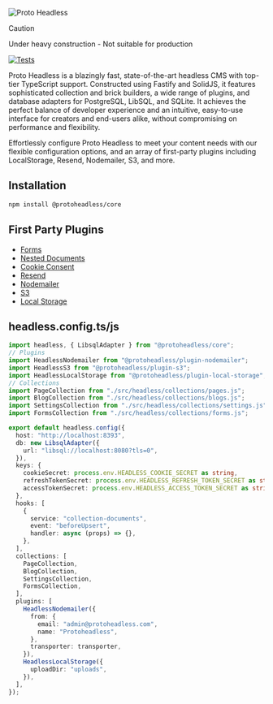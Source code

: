 ![Proto Headless](https://github.com/ProtoDigitalUK/proto_headless/blob/master/banner.png?raw=true)

> [!CAUTION]
> Under heavy construction - Not suitable for production

[![Tests](https://github.com/ProtoDigitalUK/proto_headless/actions/workflows/tests.yml/badge.svg)](https://github.com/ProtoDigitalUK/proto_headless/actions/workflows/tests.yml)

Proto Headless is a blazingly fast, state-of-the-art headless CMS with top-tier TypeScript support. Constructed using Fastify and SolidJS, it features sophisticated collection and brick builders, a wide range of plugins, and database adapters for PostgreSQL, LibSQL, and SQLite. It achieves the perfect balance of developer experience and an intuitive, easy-to-use interface for creators and end-users alike, without compromising on performance and flexibility.

Effortlessly configure Proto Headless to meet your content needs with our flexible configuration options, and an array of first-party plugins including LocalStorage, Resend, Nodemailer, S3, and more.

## Installation

```bash
npm install @protoheadless/core
```

## First Party Plugins

- [Forms](https://github.com/ProtoDigitalUK/proto_headless/tree/master/packages/plugin-forms)
- [Nested Documents](https://github.com/ProtoDigitalUK/proto_headless/tree/master/packages/plugin-nested-documents)
- [Cookie Consent](https://github.com/ProtoDigitalUK/proto_headless/tree/master/packages/plugin-cookie-consent)
- [Resend](https://github.com/ProtoDigitalUK/proto_headless/tree/master/packages/plugin-resend)
- [Nodemailer](https://github.com/ProtoDigitalUK/proto_headless/tree/master/packages/plugin-nodemailer)
- [S3](https://github.com/ProtoDigitalUK/proto_headless/tree/master/packages/plugin-s3)
- [Local Storage](https://github.com/ProtoDigitalUK/proto_headless/tree/master/packages/plugin-local-storage)

## headless.config.ts/js

```ts
import headless, { LibsqlAdapter } from "@protoheadless/core";
// Plugins
import HeadlessNodemailer from "@protoheadless/plugin-nodemailer";
import HeadlessS3 from "@protoheadless/plugin-s3";
import HeadlessLocalStorage from "@protoheadless/plugin-local-storage";
// Collections
import PageCollection from "./src/headless/collections/pages.js";
import BlogCollection from "./src/headless/collections/blogs.js";
import SettingsCollection from "./src/headless/collections/settings.js";
import FormsCollection from "./src/headless/collections/forms.js";

export default headless.config({
  host: "http://localhost:8393",
  db: new LibsqlAdapter({
    url: "libsql://localhost:8080?tls=0",
  }),
  keys: {
    cookieSecret: process.env.HEADLESS_COOKIE_SECRET as string,
    refreshTokenSecret: process.env.HEADLESS_REFRESH_TOKEN_SECRET as string,
    accessTokenSecret: process.env.HEADLESS_ACCESS_TOKEN_SECRET as string,
  },
  hooks: [
    {
      service: "collection-documents",
      event: "beforeUpsert",
      handler: async (props) => {},
    },
  ],
  collections: [
    PageCollection,
    BlogCollection,
    SettingsCollection,
    FormsCollection,
  ],
  plugins: [
    HeadlessNodemailer({
      from: {
        email: "admin@protoheadless.com",
        name: "Protoheadless",
      },
      transporter: transporter,
    }),
    HeadlessLocalStorage({
      uploadDir: "uploads",
    }),
  ],
});
```
